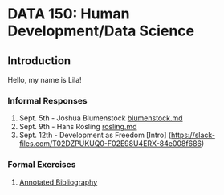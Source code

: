 # DATA 150: Human Development/Data Science

## Introduction

Hello, my name is Lila! 

### Informal Responses

1. Sept. 5th - Joshua Blumenstock [blumenstock.md](blumenstock.md)
2. Sept. 9th - Hans Rosling [rosling.md](rosling.md)
3. Sept. 12th - Development as Freedom [Intro] (https://slack-files.com/T02DZPUKUQ0-F02E98U4ERX-84e008f686)

### Formal Exercises

1. [Annotated Bibliography](...)
